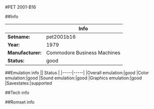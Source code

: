 #PET 2001-B16

##Info

||Info|
|-----|-----|
|**Setname:**|pet2001b16
|**Year:**|1979
|**Manufacturer:**|Commodore Business Machines
|**Status:**|good

##Emulation info
|| Status |
|-----|-----|
|Overall emulation:|good
|Color emulation:|good
|Sound emulation:|good
|Graphics emulation:|good
|Savestates:|supported

##Tech info

##Romset info

<!--- START OF EDITED COMMENT DO NOT TOUCH TEXT ABOVE-->
